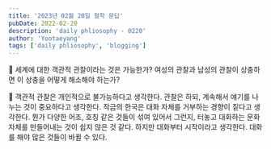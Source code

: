```yaml
---
title: '2023년 02월 20일 철학 문답'
pubDate: 2022-02-20
description: 'daily phliosophy - 0220'
author: 'Yootaeyang'
tags: ['daily phliosophy', 'blogging']
---
```


🤔 세계에 대한 객관적 관찰이라는 것은 가능한가? 여성의 관찰과 남성의 관찰이 상충하면 이 상충을 어떻게 해소해야 하는가?

📢 객관적 관찰은 개인적으로 불가능하다고 생각한다. 관찰은 하되, 계속해서 얘기를 나누는 것이 중요하다고 생각한다. 작금의 한국은 대화 자체를 거부하는 경향이 짙다고 생각한다. 뭔가 다양한 어조, 호칭 같은 것들이 섞여 있어서 그런지, 터놓고 대화하는 문화 자체를 만들어내는 것이 쉽지 않은 것 같다. 하지만 대화부터 시작이라고 생각한다. 대화를 해야 많은 것들이 바뀔 수 있다.
